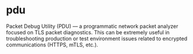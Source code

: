 # pdu
Packet Debug Utility (PDU) — a programmatic network packet analyzer focused on TLS packet diagnostics. This can be extremely useful in troubleshooting production or test environment issues related to encrypted communications (HTTPS, mTLS, etc.).
